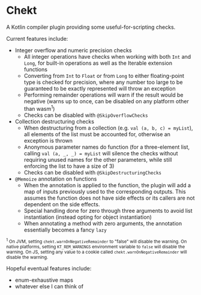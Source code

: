 # Chekt

A Kotlin compiler plugin providing some useful-for-scripting checks.

Current features include:

- Integer overflow and numeric precision checks
  - All integer operations have checks when working with both `Int` and `Long`, for built-in operations
    as well as the Iterable extension functions
  - Converting from `Int` to `Float` or from `Long` to either floating-point type is checked for precision,
    where any number too large to be guaranteed to be exactly represented will throw an exception
  - Performing remainder operations will warn if the result would be negative
    (warns up to once, can be disabled on any platform other than wasm<sup>1</sup>)
  - Checks can be disabled with `@SkipOverflowChecks`
- Collection destructuring checks
  - When destructuring from a collection (e.g. `val (a, b, c) = myList`), all elements of the list must be accounted
    for, otherwise an exception is thrown
  - Anonymous parameter names do function (for a three-element list, calling `val (a, _, _) = myList` will silence the
    checks without requiring unused names for the other parameters, while still enforcing the list to have a size of 3)
  - Checks can be disabled with `@SkipDestructuringChecks`
- `@Memoize` annotation on functions
  - When the annotation is applied to the function, the plugin will add a map of inputs previously used to the corresponding
    outputs. This assumes the function does not have side effects or its callers are not dependent on the side effects.
  - Special handling done for zero through three arguments to avoid list instantiation (instead opting for object instantiation)
  - When annotating a method with zero arguments, the annotation essentially becomes a fancy `lazy`

<small><sup>1</sup> On JVM, setting `chekt.warnOnNegativeRemainder` to "false" will disable the warning. On native platforms,
setting `KT_REM_WARNINGS` environment variable to `false` will disable the warning. On JS, setting any value to a
cookie called `chekt.warnOnNegativeRemainder` will disable the warning.</small>

Hopeful eventual features include:
- enum-exhaustive maps
- whatever else I can think of
